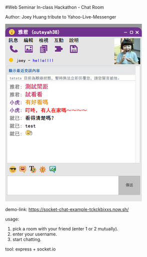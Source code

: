 #Web Seminar In-class Hackathon - Chat Room

Author: Joey Huang
tribute to Yahoo-Live-Messenger

<img src="./image/demo_pic.png">

demo-link: https://socket-chat-example-tckckbixxs.now.sh/

usage:
1. pick a room with your friend (enter 1 or 2 mutually).
2. enter your username.
3. start chatting.

tool:
express + socket.io
